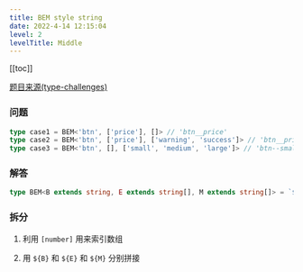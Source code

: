 ```yaml
---
title: BEM style string 
date: 2022-4-14 12:15:04
level: 2
levelTitle: Middle
---
```


[[toc]]

[题目来源(type-challenges)](https://github.com/type-challenges/type-challenges/blob/master/questions/3326-medium-bem-style-string/README.md)

### 问题

```typescript
type case1 = BEM<'btn', ['price'], []> // 'btn__price'
type case2 = BEM<'btn', ['price'], ['warning', 'success']> // 'btn__price--warning' | 'btn__price--success'
type case3 = BEM<'btn', [], ['small', 'medium', 'large']> // 'btn--small' | 'btn--medium' | 'btn--large'
```

### 解答

```typescript
type BEM<B extends string, E extends string[], M extends string[]> = `${B extends '' ? '' : B}${E['length'] extends 0 ? '' : `__${E[number]}`}${M['length'] extends 0 ? '' : `--${M[number]}`}`
```

### 拆分

1. 利用 `[number]` 用来索引数组

2. 用 `${B}` 和 `${E}` 和 `${M}` 分别拼接
